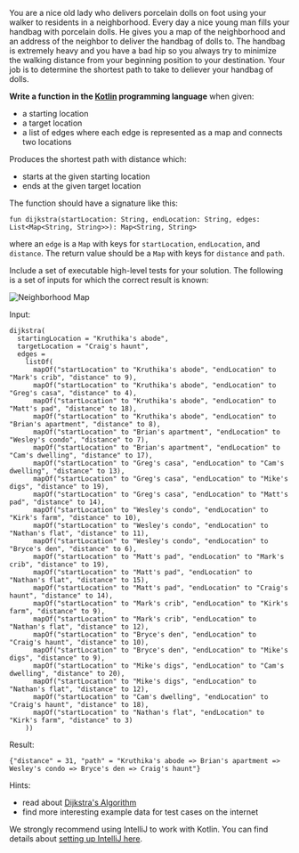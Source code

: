 You are a nice old lady who delivers porcelain dolls on foot using your walker to residents in a neighborhood. Every day a nice young man fills your handbag with porcelain dolls. He gives you a map of the neighborhood and an address of the neighbor to deliver the handbag of dolls to. The handbag is extremely heavy and you have a bad hip so you always try to minimize the walking distance from your beginning position to your destination. Your job is to determine the shortest path to take to deliever your handbag of dolls.

**Write a function in the [Kotlin](http://kotlinlang.org/) programming language** when given:

* a starting location
* a target location
* a list of edges where each edge is represented as a map and connects two locations
  
Produces the shortest path with distance which:

* starts at the given starting location
* ends at the given target location
 
The function should have a signature like this:

    fun dijkstra(startLocation: String, endLocation: String, edges: List<Map<String, String>>): Map<String, String>

where an `edge` is a `Map` with keys for `startLocation`, `endLocation`, and `distance`. The return value should be a `Map` with keys for `distance` and `path`.

Include a set of executable high-level tests for your solution. The following is a set of inputs for which the correct result is known:

![Neighborhood Map](https://raw.github.com/postnati/doll-delivery/master/neighborhood-map.png)

Input:

    dijkstra(
      startingLocation = "Kruthika's abode",
      targetLocation = "Craig's haunt",
      edges = 
        listOf(
          mapOf("startLocation" to "Kruthika's abode", "endLocation" to "Mark's crib", "distance" to 9),
          mapOf("startLocation" to "Kruthika's abode", "endLocation" to "Greg's casa", "distance" to 4),
          mapOf("startLocation" to "Kruthika's abode", "endLocation" to "Matt's pad", "distance" to 18),
          mapOf("startLocation" to "Kruthika's abode", "endLocation" to "Brian's apartment", "distance" to 8),
          mapOf("startLocation" to "Brian's apartment", "endLocation" to "Wesley's condo", "distance" to 7),
          mapOf("startLocation" to "Brian's apartment", "endLocation" to "Cam's dwelling", "distance" to 17),
          mapOf("startLocation" to "Greg's casa", "endLocation" to "Cam's dwelling", "distance" to 13),
          mapOf("startLocation" to "Greg's casa", "endLocation" to "Mike's digs", "distance" to 19),
          mapOf("startLocation" to "Greg's casa", "endLocation" to "Matt's pad", "distance" to 14),
          mapOf("startLocation" to "Wesley's condo", "endLocation" to "Kirk's farm", "distance" to 10),
          mapOf("startLocation" to "Wesley's condo", "endLocation" to "Nathan's flat", "distance" to 11),
          mapOf("startLocation" to "Wesley's condo", "endLocation" to "Bryce's den", "distance" to 6),
          mapOf("startLocation" to "Matt's pad", "endLocation" to "Mark's crib", "distance" to 19),
          mapOf("startLocation" to "Matt's pad", "endLocation" to "Nathan's flat", "distance" to 15),
          mapOf("startLocation" to "Matt's pad", "endLocation" to "Craig's haunt", "distance" to 14),
          mapOf("startLocation" to "Mark's crib", "endLocation" to "Kirk's farm", "distance" to 9),
          mapOf("startLocation" to "Mark's crib", "endLocation" to "Nathan's flat", "distance" to 12),
          mapOf("startLocation" to "Bryce's den", "endLocation" to "Craig's haunt", "distance" to 10),
          mapOf("startLocation" to "Bryce's den", "endLocation" to "Mike's digs", "distance" to 9),
          mapOf("startLocation" to "Mike's digs", "endLocation" to "Cam's dwelling", "distance" to 20),
          mapOf("startLocation" to "Mike's digs", "endLocation" to "Nathan's flat", "distance" to 12),
          mapOf("startLocation" to "Cam's dwelling", "endLocation" to "Craig's haunt", "distance" to 18),
          mapOf("startLocation" to "Nathan's flat", "endLocation" to "Kirk's farm", "distance" to 3)
        ))

Result:
  
    {"distance" = 31, "path" = "Kruthika's abode => Brian's apartment => Wesley's condo => Bryce's den => Craig's haunt"}

Hints:

* read about [Dijkstra's Algorithm](http://en.wikipedia.org/wiki/Dijkstra%27s_algorithm)
* find more interesting example data for test cases on the internet

We strongly recommend using IntelliJ to work with Kotlin. You can find details about [setting up IntelliJ here](https://kotlinlang.org/docs/tutorials/getting-started.html).
